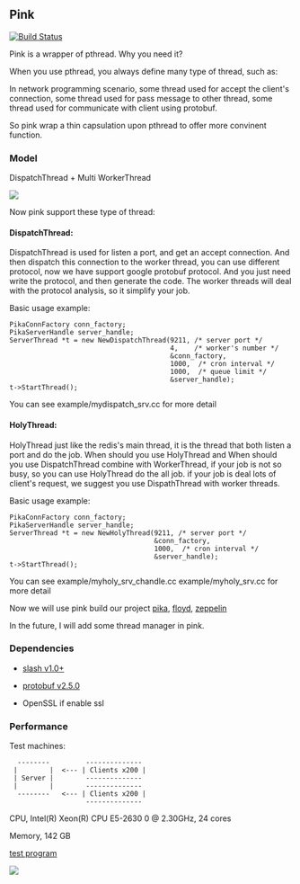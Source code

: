 ## Pink

[![Build Status](https://travis-ci.org/Qihoo360/pink.svg?branch=master)](https://travis-ci.org/Qihoo360/pink)

Pink is a wrapper of pthread. Why you need it?

When you use pthread, you always define many type of thread, such as:

In network programming scenario, some thread used for accept the client's connection, some thread used for pass
message to other thread, some thread used for communicate with client using protobuf.

So pink wrap a thin capsulation upon pthread to offer more convinent function.

### Model

DispatchThread + Multi WorkerThread

![](http://i.imgur.com/XXfibpV.png)

Now pink support these type of thread:

#### DispatchThread: 

DispatchThread is used for listen a port, and get an accept connection. And then
dispatch this connection to the worker thread, you can use different protocol,
now we have support google protobuf protocol. And you just need write the
protocol, and then generate the code. The worker threads will deal with the
protocol analysis, so it simplify your job.

Basic usage example:

```
PikaConnFactory conn_factory;
PikaServerHandle server_handle;
ServerThread *t = new NewDispatchThread(9211, /* server port */
                                        4,    /* worker's number */
                                        &conn_factory,
                                        1000,  /* cron interval */
                                        1000,  /* queue limit */
                                        &server_handle);
t->StartThread();

```

You can see example/mydispatch_srv.cc for more detail


#### HolyThread:

HolyThread just like the redis's main thread, it is the thread that both listen a port and do
the job. When should you use HolyThread and When should you use DispatchThread
combine with WorkerThread, if your job is not so busy, so you can use HolyThread
do the all job. if your job is deal lots of client's request, we suggest you use
DispathThread with worker threads.

Basic usage example:

```
PikaConnFactory conn_factory;
PikaServerHandle server_handle;
ServerThread *t = new NewHolyThread(9211, /* server port */
                                    &conn_factory,
                                    1000,  /* cron interval */
                                    &server_handle);
t->StartThread();

```

You can see example/myholy_srv_chandle.cc example/myholy_srv.cc for more detail

Now we will use pink build our project [pika](https://github.com/Qihoo360/pika), [floyd](https://github.com/Qihoo360/floyd), [zeppelin](https://github.com/Qihoo360/zeppelin)

In the future, I will add some thread manager in pink.

### Dependencies

- [slash v1.0+](https://github.com/Qihoo360/slash)

- [protobuf v2.5.0](https://github.com/google/protobuf/releases/tag/v2.5.0)

- OpenSSL if enable ssl

### Performance

Test machines:

```
  --------         --------------
 |        |  <--- | Clients x200 |
 | Server |        --------------
 |        |        --------------
  --------   <--- | Clients x200 |
                   --------------
```

CPU, Intel(R) Xeon(R) CPU E5-2630 0 @ 2.30GHz, 24 cores

Memory, 142 GB

[test
program](https://github.com/Qihoo360/pink/tree/master/pink/example/performance)

![](https://ws4.sinaimg.cn/large/006tKfTcly1fho384upsjj30f00a5gm8.jpg)
